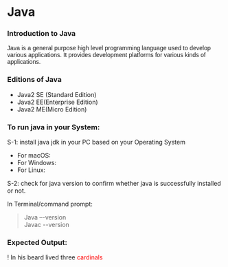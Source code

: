 <h1>Java</h1>
<h3>Introduction to Java</h3>
<span style="font-family: sans-serif;">
    Java is a general purpose high level programming language used to develop various applications. It provides development platforms for various kinds of applications.
</span>
<h3>Editions of Java</h3>

* Java2 SE (Standard Edition)
* Java2 EE(Enterprise Edition)
* Java2 ME(Micro Edition)
<h3>To run java in your System:</h3>
S-1: install java jdk in your PC based on your Operating System

* For macOS:
* For Windows: 
* For Linux: 

S-2: check for java version to confirm whether java is successfully installed or not.

In Terminal/command prompt:
  
> Java –-version   
> Javac --version

<h3>Expected Output:</h3>

!
In his beard lived three <span style="color:red">cardinals</span>
